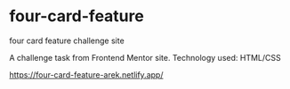 # four-card-feature
four card feature challenge site

A challenge task from Frontend Mentor site.
Technology used: HTML/CSS

https://four-card-feature-arek.netlify.app/
